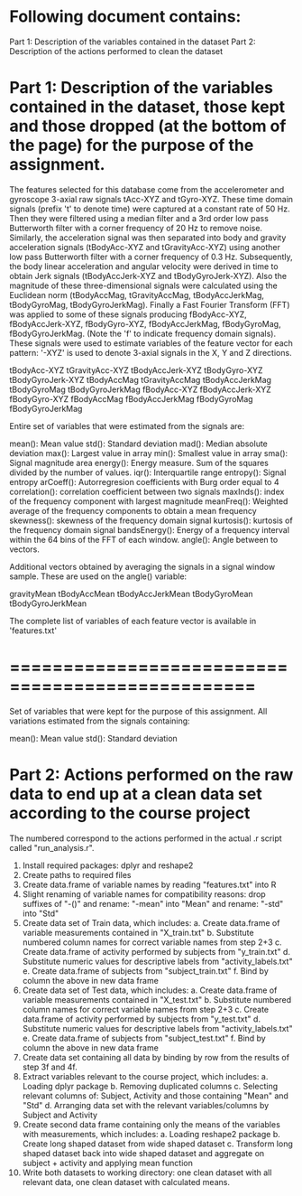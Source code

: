 # Following document contains:

Part 1: Description of the variables contained in the dataset
Part 2: Description of the actions performed to clean the dataset

# Part 1: Description of the variables contained in the dataset, those kept and those dropped (at the bottom of the page) for the purpose of the assignment.

The features selected for this database come from the accelerometer and gyroscope 3-axial raw signals tAcc-XYZ and tGyro-XYZ. These time domain signals (prefix 't' to denote time) were captured at a constant rate of 50 Hz. Then they were filtered using a median filter and a 3rd order low pass Butterworth filter with a corner frequency of 20 Hz to remove noise. Similarly, the acceleration signal was then separated into body and gravity acceleration signals (tBodyAcc-XYZ and tGravityAcc-XYZ) using another low pass Butterworth filter with a corner frequency of 0.3 Hz. 
Subsequently, the body linear acceleration and angular velocity were derived in time to obtain Jerk signals (tBodyAccJerk-XYZ and tBodyGyroJerk-XYZ). Also the magnitude of these three-dimensional signals were calculated using the Euclidean norm (tBodyAccMag, tGravityAccMag, tBodyAccJerkMag, tBodyGyroMag, tBodyGyroJerkMag). 
Finally a Fast Fourier Transform (FFT) was applied to some of these signals producing fBodyAcc-XYZ, fBodyAccJerk-XYZ, fBodyGyro-XYZ, fBodyAccJerkMag, fBodyGyroMag, fBodyGyroJerkMag. (Note the 'f' to indicate frequency domain signals). 
These signals were used to estimate variables of the feature vector for each pattern:  '-XYZ' is used to denote 3-axial signals in the X, Y and Z directions.

tBodyAcc-XYZ
tGravityAcc-XYZ
tBodyAccJerk-XYZ
tBodyGyro-XYZ
tBodyGyroJerk-XYZ
tBodyAccMag
tGravityAccMag
tBodyAccJerkMag
tBodyGyroMag
tBodyGyroJerkMag
fBodyAcc-XYZ
fBodyAccJerk-XYZ
fBodyGyro-XYZ
fBodyAccMag
fBodyAccJerkMag
fBodyGyroMag
fBodyGyroJerkMag

Entire set of variables that were estimated from the signals are: 

mean(): Mean value
std(): Standard deviation
mad(): Median absolute deviation 
max(): Largest value in array
min(): Smallest value in array
sma(): Signal magnitude area
energy(): Energy measure. Sum of the squares divided by the number of values. 
iqr(): Interquartile range 
entropy(): Signal entropy
arCoeff(): Autorregresion coefficients with Burg order equal to 4
correlation(): correlation coefficient between two signals
maxInds(): index of the frequency component with largest magnitude
meanFreq(): Weighted average of the frequency components to obtain a mean frequency
skewness(): skewness of the frequency domain signal 
kurtosis(): kurtosis of the frequency domain signal 
bandsEnergy(): Energy of a frequency interval within the 64 bins of the FFT of each window.
angle(): Angle between to vectors.

Additional vectors obtained by averaging the signals in a signal window sample. These are used on the angle() variable:

gravityMean
tBodyAccMean
tBodyAccJerkMean
tBodyGyroMean
tBodyGyroJerkMean

The complete list of variables of each feature vector is available in 'features.txt'

=================================================
=================================================

Set of variables that were kept for the purpose of this assignment. All variations estimated from the signals containing:

mean(): Mean value
std(): Standard deviation

# Part 2: Actions performed on the raw data to end up at a clean data set according to the course project
The numbered correspond to the actions performed in the actual .r script called "run_analysis.r".

1. Install required packages: dplyr and reshape2
2. Create paths to required files
3. Create data.frame of variable names by reading "features.txt" into R
4. Slight renaming of variable names for compatibility reasons: drop suffixes of "-()" and rename: "-mean" into "Mean" and rename: "-std" into "Std"
3. Create data set of Train data, which includes:
	a. Create data.frame of variable measurements contained in "X_train.txt"
	b. Substitute numbered column names for correct variable names from step 2+3
	c. Create data.frame of activity performed by subjects from "y_train.txt"
	d. Substitute numeric values for descriptive labels from "activity_labels.txt"
	e. Create data.frame of subjects from "subject_train.txt"
	f. Bind by column the above in new data frame
4. Create data set of Test data, which includes:
	a. Create data.frame of variable measurements contained in "X_test.txt"
	b. Substitute numbered column names for correct variable names from step 2+3
	c. Create data.frame of activity performed by subjects from "y_test.txt"
	d. Substitute numeric values for descriptive labels from "activity_labels.txt"
	e. Create data.frame of subjects from "subject_test.txt"
	f. Bind by column the above in new data frame
5. Create data set containing all data by binding by row from the results of step 3f and 4f.
6. Extract variables relevant to the course project, which includes:
	a. Loading dplyr package
	b. Removing duplicated columns
	c. Selecting relevant columns of: Subject, Activity and those containing "Mean" and "Std"
	d. Arranging data set with the relevant variables/columns by Subject and Activity
7. Create second data frame containing only the means of the variables with measurements, which includes:
	a. Loading reshape2 package
	b. Create long shaped dataset from wide shaped dataset
	c. Transform long shaped dataset back into wide shaped dataset and aggregate on subject + activity and applying mean function
8. Write both datasets to working directory: one clean dataset with all relevant data, one clean dataset with calculated means.	
